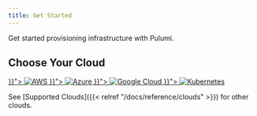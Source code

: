 ```yaml
---
title: Get Started
---
```


Get started provisioning infrastructure with Pulumi.

## Choose Your Cloud

<div class="flex flex-col max-w-full md:max-w-lg">
    <a class="btn bg-transparent border border-blue-300 p-5 mb-5 flex justify-center" href="{{< relref "aws" >}}">
        <img class="h-12" src="/images/docs/quickstart/aws.svg" alt="AWS">
    </a>
    <a class="btn bg-transparent border border-blue-300 p-5 mb-5 flex justify-center" href="{{< relref "azure" >}}">
        <img class="h-12" src="/images/docs/quickstart/azure.svg" alt="Azure">
    </a>
    <a class="btn bg-transparent border border-blue-300 p-5 mb-5 flex justify-center" href="{{< relref "gcp" >}}">
        <img class="h-12" src="/images/docs/quickstart/gcp.svg" alt="Google Cloud">
    </a>
    <a class="btn bg-transparent border border-blue-300 p-5 flex justify-center" href="{{< relref "kubernetes" >}}">
        <img class="h-12" src="/images/docs/quickstart/k8s.svg" alt="Kubernetes">
    </a>
</div>

See [Supported Clouds]({{< relref "/docs/reference/clouds" >}}) for other clouds.
